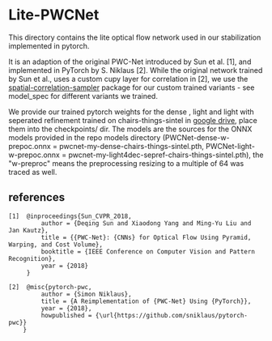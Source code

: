 # Lite-PWCNet

This directory contains the lite optical flow network used in our stabilization implemented in pytorch. 

It is an adaption of the original PWC-Net introduced by Sun et al. [1], and implemented in PyTorch by S. Niklaus [2].
While the original network trained by Sun et al., uses a custom cupy layer for correlation in [2], we use the [spatial-correlation-sampler](https://pypi.org/project/spatial-correlation-sampler/) package for our custom trained variants - see model_spec for different variants we trained.


We provide our trained pytorch weights for the dense , light and light with seperated refinement trained on chairs-things-sintel in [google drive](https://drive.google.com/drive/folders/1im1_ZLnN7S5OZcWbh_ZPC03RM1Mh3i4o?usp=sharing), place them into the checkpoints/ dir. 
The models are the sources for the ONNX models provided in the repo models directory  (PWCNet-dense-w-prepoc.onnx = pwcnet-my-dense-chairs-things-sintel.pth, PWCNet-light-w-prepoc.onnx = pwcnet-my-light4dec-sepref-chairs-things-sintel.pth), the "w-preproc" means the preprocessing resizing to a multiple of 64 was traced as well.



## references
```
[1]  @inproceedings{Sun_CVPR_2018,
         author = {Deqing Sun and Xiaodong Yang and Ming-Yu Liu and Jan Kautz},
         title = {{PWC-Net}: {CNNs} for Optical Flow Using Pyramid, Warping, and Cost Volume},
         booktitle = {IEEE Conference on Computer Vision and Pattern Recognition},
         year = {2018}
     }
```

```
[2]  @misc{pytorch-pwc,
         author = {Simon Niklaus},
         title = {A Reimplementation of {PWC-Net} Using {PyTorch}},
         year = {2018},
         howpublished = {\url{https://github.com/sniklaus/pytorch-pwc}}
    }
```
